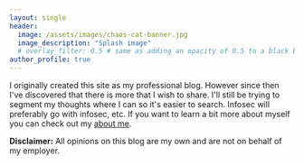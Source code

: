 ```yaml
---
layout: single
header:
  image: /assets/images/chaos-cat-banner.jpg
  image_description: "Splash image"
  # overlay_filter: 0.5 # same as adding an opacity of 0.5 to a black background
author_profile: true
---
```


I originally created this site as my professional blog. However since then I've discovered that there is more that I wish to share. I'll still be trying to segment my thoughts where I can so it's easier to search. Infosec will preferably go with infosec, etc. If you want to learn a bit more about myself you can check out my [about me](/about/).

**Disclaimer:** All opinions on this blog are my own and are not on behalf of my employer. 